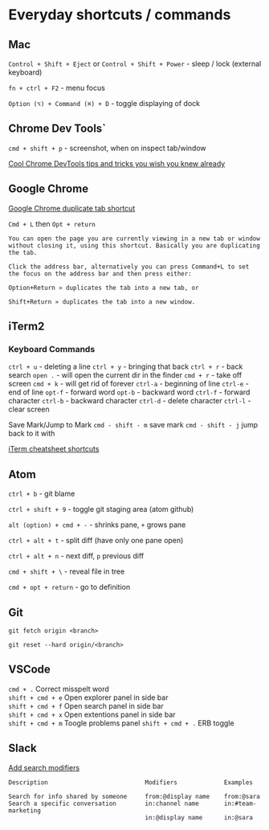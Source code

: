 # Everyday shortcuts / commands

## Mac

`Control + Shift + Eject` or `Control + Shift + Power` - sleep / lock (external keyboard)

`fn + ctrl + F2` - menu focus

`Option (⌥) + Command (⌘) + D` - toggle displaying of dock

## Chrome Dev Tools`

`cmd + shift + p` - screenshot, when on inspect tab/window

[Cool Chrome DevTools tips and tricks you wish you knew already](https://medium.freecodecamp.org/cool-chrome-devtools-tips-and-tricks-you-wish-you-knew-already-f54f65df88d2)

## Google Chrome

[Google Chrome duplicate tab shortcut](http://hints.macworld.com/article.php?story=20110214102729988)

`Cmd + L` then `Opt + return`

```text
You can open the page you are currently viewing in a new tab or window without closing it, using this shortcut. Basically you are duplicating the tab.

Click the address bar, alternatively you can press Command+L to set the focus on the address bar and then press either:

Option+Return » duplicates the tab into a new tab, or

Shift+Return » duplicates the tab into a new window.
```

## iTerm2

### Keyboard Commands

`ctrl + u` - deleting a line
`ctrl + y` - bringing that back
`ctrl + r` - back search
`open .` - will open the current dir in the finder
`cmd + r` - take off screen
`cmd + k` - will get rid of forever
`ctrl-a` - beginning of line
`ctrl-e` - end of line
`opt-f` - forward word
`opt-b` - backward word
`ctrl-f` - forward character
`ctrl-b` - backward character
`ctrl-d` - delete character
`ctrl-l` - clear screen

Save Mark/Jump to Mark
`cmd - shift - m` save mark
`cmd - shift - j` jump back to it with

[iTerm cheatsheet shortcuts](https://gist.github.com/squarism/ae3613daf5c01a98ba3a)

## Atom

`ctrl + b` - git blame

`ctrl + shift + 9` - toggle git staging area (atom github)

`alt (option) + cmd + -` - shrinks pane, `+` grows pane

`ctrl + alt + t` - split diff (have only one pane open)

`ctrl + alt + n` - next diff, `p` previous diff

`cmd + shift + \` - reveal file in tree

`cmd + opt + return` - go to definition

## Git

`git fetch origin <branch>`

`git reset --hard origin/<branch>`

## VSCode

`cmd + .` Correct misspelt word\
`shift + cmd + e` Open explorer panel in side bar\
`shift + cmd + f` Open search panel in side bar\
`shift + cmd + x` Open extentions panel in side bar\
`shift + cmd + m` Toogle problems panel
`shift + cmd + .` ERB toggle

## Slack

[Add search modifiers](https://slack.com/intl/en-nz/help/articles/202528808-search-in-slack#h_5ece87ed-b336-4ae0-86dd-54221c2d2c03)

```text
Description                           Modifiers             Examples

Search for info shared by someone     from:@display name    from:@sara
Search a specific conversation        in:channel name       in:#team-marketing
                                      in:@display name      in:@sara
```

